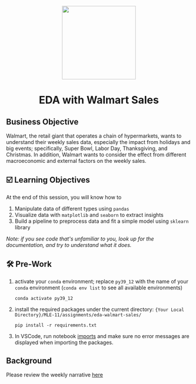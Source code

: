 <p align = "center" draggable=”false” ><img src="https://user-images.githubusercontent.com/37101144/161836199-fdb0219d-0361-4988-bf26-48b0fad160a3.png"
     width="200px"
     height="auto"/>
</p>

# <h1 align="center" id="heading">EDA with Walmart Sales</h1>

## Business Objective

Walmart, the retail giant that operates a chain of hypermarkets, wants to understand their weekly sales data, especially the impact from holidays and big events; specifically, Super Bowl, Labor Day, Thanksgiving, and Christmas. In addition, Walmart wants to consider the effect from different macroeconomic and external factors on the weekly sales.

##  ☑️ Learning Objectives

At the end of this session, you will know how to

1. Manipulate data of different types using `pandas`
2. Visualize data with `matplotlib` and `seaborn` to extract insights 
3. Build a pipeline to preprocess data and fit a simple model using `sklearn` library

*Note: if you see code that's unfamiliar to you, look up for the documentation, and try to understand what it does.*

## :hammer_and_wrench: Pre-Work

1. activate your `conda` environment; replace `py39_12` with the name of your `conda` environment (`conda env list` to see all available environments)
    ```
    conda activate py39_12
    ```
2. install the required packages under the current directory: `{Your Local Directory}/MLE-11/assignments/eda-walmart-sales/`
    ```
    pip install -r requirements.txt
    ```

3. In VSCode, run notebook [imports](nb/imports.ipynb) and make sure no error messages are displayed when importing the packages. 

## Background
Please review the weekly narrative [here](https://great-yamamomo-5c3.notion.site/Week-4-Data-Engineering-bb69ceca862846b7b25caacce0233530)

